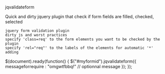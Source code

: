 jqvalidateform

Quick and dirty jquery plugin that check if form fields are filled, checked, selected

    jquery form validation plugin
    dirty js and worst practices
    specify 'class=req' to the form elements you want to be checked by the plugin
    specify 'rel="req"' to the labels of the elements for automatic '*' adding

$(document).ready(function() { 
    $("#myformid").jqvalidateform({ 
        messageforrequire : "omgwtfbbq!" // optionnal message 
    }); 
});
